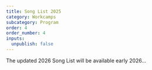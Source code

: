 ```yaml
---
title: Song List 2025
category: Workcamps
subcategory: Program
order: 4
order_number: 4
inputs:
  unpublish: false
---
```

The updated 2026 Song List will be available early 2026…